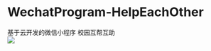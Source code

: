 # WechatProgram-HelpEachOther
基于云开发的微信小程序 校园互帮互助  
![](https://cdn.jsdelivr.net/gh/linhgf/PicGo/img/WeChatProgram20210331091209.gif)

